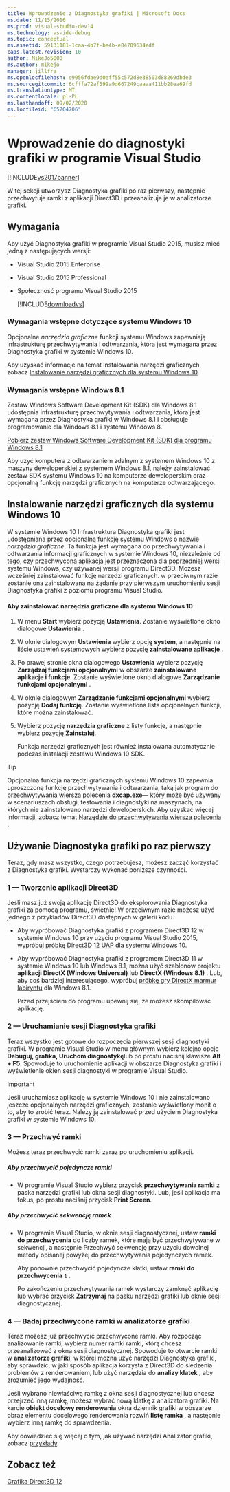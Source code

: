 ```yaml
---
title: Wprowadzenie z Diagnostyka grafiki | Microsoft Docs
ms.date: 11/15/2016
ms.prod: visual-studio-dev14
ms.technology: vs-ide-debug
ms.topic: conceptual
ms.assetid: 59131181-1caa-4b7f-be4b-e84709634edf
caps.latest.revision: 10
author: MikeJo5000
ms.author: mikejo
manager: jillfra
ms.openlocfilehash: e9056fdae9d0eff55c572d8e38503d88269dbde3
ms.sourcegitcommit: 6cfffa72af599a9d667249caaaa411bb28ea69fd
ms.translationtype: MT
ms.contentlocale: pl-PL
ms.lasthandoff: 09/02/2020
ms.locfileid: "65704706"
---
```

# <a name="getting-started-with-visual-studio-graphics-diagnostics"></a>Wprowadzenie do diagnostyki grafiki w programie Visual Studio
[!INCLUDE[vs2017banner](../includes/vs2017banner.md)]

W tej sekcji utworzysz Diagnostyka grafiki po raz pierwszy, następnie przechwytuje ramki z aplikacji Direct3D i przeanalizuje je w analizatorze grafiki.

## <a name="requirements"></a>Wymagania
 Aby użyć Diagnostyka grafiki w programie Visual Studio 2015, musisz mieć jedną z następujących wersji:

- Visual Studio 2015 Enterprise

- Visual Studio 2015 Professional

- Społeczność programu Visual Studio 2015

  [!INCLUDE[downloadvs](../includes/downloadvs-md.md)]

### <a name="windows-10-prerequisites"></a>Wymagania wstępne dotyczące systemu Windows 10
 Opcjonalne *narzędzia graficzne* funkcji systemu Windows zapewniają infrastrukturę przechwytywania i odtwarzania, która jest wymagana przez Diagnostyka grafiki w systemie Windows 10.

 Aby uzyskać informacje na temat instalowania narzędzi graficznych, zobacz [Instalowanie narzędzi graficznych dla systemu Windows 10](#InstallGraphicsTools).

### <a name="windows-81-prerequisites"></a>Wymagania wstępne Windows 8.1
 Zestaw Windows Software Development Kit (SDK) dla Windows 8.1 udostępnia infrastrukturę przechwytywania i odtwarzania, która jest wymagana przez Diagnostyka grafiki w Windows 8.1 i obsługuje programowanie dla Windows 8.1 i systemu Windows 8.

 [Pobierz zestaw Windows Software Development Kit (SDK) dla programu Windows 8.1](https://msdn.microsoft.com/windows/desktop/bg162891.aspx)

 Aby użyć komputera z odtwarzaniem zdalnym z systemem Windows 10 z maszyny deweloperskiej z systemem Windows 8.1, należy zainstalować zestaw SDK systemu Windows 10 na komputerze deweloperskim oraz opcjonalną funkcję narzędzi graficznych na komputerze odtwarzającego.

## <a name="install-graphics-tools-for-windows-10"></a><a name="InstallGraphicsTools"></a> Instalowanie narzędzi graficznych dla systemu Windows 10
 W systemie Windows 10 Infrastruktura Diagnostyka grafiki jest udostępniana przez opcjonalną funkcję systemu Windows o nazwie *narzędzia graficzne*. Ta funkcja jest wymagana do przechwytywania i odtwarzania informacji graficznych w systemie Windows 10, niezależnie od tego, czy przechwycona aplikacja jest przeznaczona dla poprzedniej wersji systemu Windows, czy używanej wersji programu Direct3D. Możesz wcześniej zainstalować funkcję narzędzi graficznych. w przeciwnym razie zostanie ona zainstalowana na żądanie przy pierwszym uruchomieniu sesji Diagnostyka grafiki z poziomu programu Visual Studio.

#### <a name="to-install-graphics-tools-for-windows-10"></a>Aby zainstalować narzędzia graficzne dla systemu Windows 10

1. W menu **Start** wybierz pozycję **Ustawienia**. Zostanie wyświetlone okno dialogowe **Ustawienia** .

2. W oknie dialogowym **Ustawienia** wybierz opcję **system**, a następnie na liście ustawień systemowych wybierz pozycję **zainstalowane aplikacje** .

3. Po prawej stronie okna dialogowego **Ustawienia** wybierz pozycję **Zarządzaj funkcjami opcjonalnymi** w obszarze **zainstalowane aplikacje i funkcje**. Zostanie wyświetlone okno dialogowe **Zarządzanie funkcjami opcjonalnymi** .

4. W oknie dialogowym **Zarządzanie funkcjami opcjonalnymi** wybierz pozycję **Dodaj funkcję**. Zostanie wyświetlona lista opcjonalnych funkcji, które można zainstalować.

5. Wybierz pozycję **narzędzia graficzne** z listy funkcje, a następnie wybierz pozycję **Zainstaluj**.

   Funkcja narzędzi graficznych jest również instalowana automatycznie podczas instalacji zestawu Windows 10 SDK.

> [!TIP]
> Opcjonalna funkcja narzędzi graficznych systemu Windows 10 zapewnia uproszczoną funkcję przechwytywania i odtwarzania, taką jak program do przechwytywania wiersza polecenia **dxcap.exe**— który może być używany w scenariuszach obsługi, testowania i diagnostyki na maszynach, na których nie zainstalowano narzędzi deweloperskich. Aby uzyskać więcej informacji, zobacz temat [Narzędzie do przechwytywania wiersza polecenia](../debugger/command-line-capture-tool.md) .

## <a name="using-graphics-diagnostics-for-the-first-time"></a>Używanie Diagnostyka grafiki po raz pierwszy
 Teraz, gdy masz wszystko, czego potrzebujesz, możesz zacząć korzystać z Diagnostyka grafiki. Wystarczy wykonać poniższe czynności.

### <a name="1---create-a-direct3d-app"></a>1 — Tworzenie aplikacji Direct3D
 Jeśli masz już swoją aplikację Direct3D do eksplorowania Diagnostyka grafiki za pomocą programu, świetnie! W przeciwnym razie możesz użyć jednego z przykładów Direct3D dostępnych w galerii kodu.

- Aby wypróbować Diagnostyka grafiki z programem Direct3D 12 w systemie Windows 10 przy użyciu programu Visual Studio 2015, wypróbuj [próbkę Direct3D 12 UAP](https://code.msdn.microsoft.com/Direct3D-12-UAP-Sample-ecb1779f) dla systemu Windows 10.

- Aby wypróbować Diagnostyka grafiki z programem Direct3D 11 w systemie Windows 10 lub Windows 8.1, można użyć szablonów projektu **aplikacji DirectX (Windows Universal)** lub  **DirectX (Windows 8.1)** . Lub, aby coś bardziej interesującego, wypróbuj [próbkę gry DirectX marmur labiryntu](https://code.msdn.microsoft.com/windowsapps/DirectX-Marble-Maze-Game-e4806345) dla Windows 8.1.

  Przed przejściem do programu upewnij się, że możesz skompilować aplikację.

### <a name="2---start-a-graphics-diagnostics-session"></a>2 — Uruchamianie sesji Diagnostyka grafiki
 Teraz wszystko jest gotowe do rozpoczęcia pierwszej sesji diagnostyki grafiki. W programie Visual Studio w menu głównym wybierz kolejno opcje **Debuguj, grafika, Uruchom diagnostykę**lub po prostu naciśnij klawisze **Alt + F5**. Spowoduje to uruchomienie aplikacji w obszarze Diagnostyka grafiki i wyświetlenie okien sesji diagnostyki w programie Visual Studio.

> [!IMPORTANT]
> Jeśli uruchamiasz aplikację w systemie Windows 10 i nie zainstalowano jeszcze opcjonalnych narzędzi graficznych, zostanie wyświetlony monit o to, aby to zrobić teraz. Należy ją zainstalować przed użyciem Diagnostyka grafiki w systemie Windows 10.

### <a name="3---capture-frames"></a>3 — Przechwyć ramki
 Możesz teraz przechwycić ramki zaraz po uruchomieniu aplikacji.

##### <a name="to-capture-single-frames"></a>Aby przechwycić pojedyncze ramki

- W programie Visual Studio wybierz przycisk **przechwytywania ramki** z paska narzędzi grafiki lub okna sesji diagnostyki. Lub, jeśli aplikacja ma fokus, po prostu naciśnij przycisk **Print Screen**.

##### <a name="to-capture-a-sequence-of-frames"></a>Aby przechwycić sekwencję ramek

- W programie Visual Studio, w oknie sesji diagnostycznej, ustaw **ramki do przechwycenia** do liczby ramek, które mają być przechwytywane w sekwencji, a następnie Przechwyć sekwencję przy użyciu dowolnej metody opisanej powyżej do przechwytywania pojedynczych ramek.

   Aby ponownie przechwycić pojedyncze klatki, ustaw **ramki do przechwycenia** `1` .

  Po zakończeniu przechwytywania ramek wystarczy zamknąć aplikację lub wybrać przycisk **Zatrzymaj** na pasku narzędzi grafiki lub oknie sesji diagnostycznej.

### <a name="4--examine-captured-frames-in-the-graphics-analyzer"></a>4 — Badaj przechwycone ramki w analizatorze grafiki
 Teraz możesz już przechwycić przechwycone ramki. Aby rozpocząć analizowanie ramki, wybierz numer ramki ramki, którą chcesz przeanalizować z okna sesji diagnostycznej. Spowoduje to otwarcie ramki w **analizatorze grafiki**, w której można użyć narzędzi Diagnostyka grafiki, aby sprawdzić, w jaki sposób aplikacja korzysta z Direct3D do śledzenia problemów z renderowaniem, lub użyć narzędzia do **analizy klatek** , aby zrozumieć jego wydajność.

 Jeśli wybrano niewłaściwą ramkę z okna sesji diagnostycznej lub chcesz przejrzeć inną ramkę, możesz wybrać nową klatkę z analizatora grafiki. Na karcie **obiekt docelowy renderowania** okna dziennik grafiki w obszarze obraz elementu docelowego renderowania rozwiń **listę ramka** , a następnie wybierz inną ramkę do sprawdzenia.

 Aby dowiedzieć się więcej o tym, jak używać narzędzi Analizator grafiki, zobacz [przykłady](../debugger/graphics-diagnostics-examples.md).

## <a name="see-also"></a>Zobacz też
 [Grafika Direct3D 12](https://msdn.microsoft.com/52094ae3-3b44-4689-9ee7-1ba1b3a779cb)
